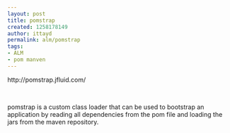 ```yaml
---
layout: post
title: pomstrap
created: 1258178149
author: ittayd
permalink: alm/pomstrap
tags:
- ALM
- pom manven
---
```

<p>http://pomstrap.jfluid.com/</p>
<p>&nbsp;</p>
<p>pomstrap is a custom class loader that can be used to bootstrap an application by reading all dependencies from the pom file and loading the jars from the maven repository.</p>

